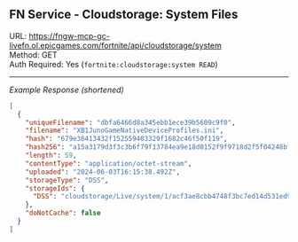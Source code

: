## FN Service - Cloudstorage: System Files

URL: https://fngw-mcp-gc-livefn.ol.epicgames.com/fortnite/api/cloudstorage/system \
Method: GET \
Auth Required: Yes (`fortnite:cloudstorage:system READ`)

---

_Example Response (shortened)_

```json
[
  {
    "uniqueFilename": "dbfa6466d8a345ebb1ece39b5609c9f0",
    "filename": "XB1JunoGameNativeDeviceProfiles.ini",
    "hash": "679e36413432f152559403329f1682c46f50f119",
    "hash256": "a15a3179d3f3c3b6f79f13784ea9e18d0152f9f9718d2f5f04248bf7c6b5bb24",
    "length": 59,
    "contentType": "application/octet-stream",
    "uploaded": "2024-06-03T16:15:38.492Z",
    "storageType": "DSS",
    "storageIds": {
      "DSS": "cloudstorage/Live/system/1/acf3ae8cbb4748f3bc7ed14d531ed9ca-dbfa6466d8a345ebb1ece39b5609c9f0"
    },
    "doNotCache": false
  }
]
```
